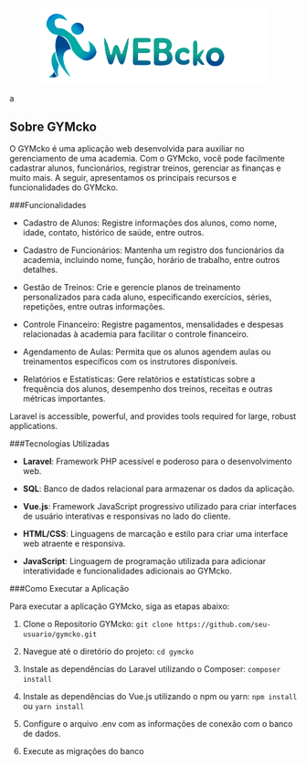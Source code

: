 <p align="center"><a href="" target="_blank"><img src="public\css\Group 22LOGO.png" width="400" alt="Laravel Logo"></a></p>

a
## Sobre GYMcko

O GYMcko é uma aplicação web desenvolvida para auxiliar no gerenciamento de uma academia. Com o GYMcko, você pode facilmente cadastrar alunos, funcionários, registrar treinos, gerenciar as finanças e muito mais. A seguir, apresentamos os principais recursos e funcionalidades do GYMcko.

###Funcionalidades
- Cadastro de Alunos: Registre informações dos alunos, como nome, idade, contato,  histórico de saúde, entre outros.

- Cadastro de Funcionários: Mantenha um registro dos funcionários da academia, incluindo nome, função, horário de trabalho, entre outros detalhes.

- Gestão de Treinos: Crie e gerencie planos de treinamento personalizados para cada aluno, especificando exercícios, séries, repetições, entre outras informações.

- Controle Financeiro: Registre pagamentos, mensalidades e despesas relacionadas à academia para facilitar o controle financeiro.

- Agendamento de Aulas: Permita que os alunos agendem aulas ou treinamentos específicos com os instrutores disponíveis.

- Relatórios e Estatísticas: Gere relatórios e estatísticas sobre a frequência dos alunos, desempenho dos treinos, receitas e outras métricas importantes.

Laravel is accessible, powerful, and provides tools required for large, robust applications.

###Tecnologias Utilizadas

- **Laravel**: Framework PHP acessível e poderoso para o desenvolvimento web.

- **SQL**: Banco de dados relacional para armazenar os dados da aplicação.

- **Vue.js**: Framework JavaScript progressivo utilizado para criar interfaces de usuário interativas e responsivas no lado do cliente.

- **HTML/CSS**: Linguagens de marcação e estilo para criar uma interface web atraente e responsiva.

- **JavaScript**: Linguagem de programação utilizada para adicionar interatividade e funcionalidades adicionais ao GYMcko.

###Como Executar a Aplicação

Para executar a aplicação GYMcko, siga as etapas abaixo:

1. Clone o Repositorio GYMcko: ```git clone https://github.com/seu-usuario/gymcko.git``` 

2. Navegue até o diretório do projeto: ```cd gymcko```
3. Instale as dependências do Laravel utilizando o Composer: ```composer install```
4. Instale as dependências do Vue.js utilizando o npm ou yarn: ```npm install``` ou ```yarn install```
5. Configure o arquivo .env com as informações de conexão com o banco de dados.
6. Execute as migrações do banco


